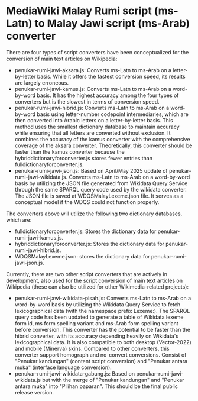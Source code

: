 # MediaWiki Malay Rumi script (ms-Latn) to Malay Jawi script (ms-Arab) converter
There are four types of script converters have been conceptualized for the conversion of main text articles on Wikipedia:
* penukar-rumi-jawi-aksara.js: Converts ms-Latn to ms-Arab on a letter-by-letter basis. While it offers the fastest conversion speed, its results are largely erroneous.
* penukar-rumi-jawi-kamus.js: Converts ms-Latn to ms-Arab on a word-by-word basis. It has the highest accuracy among the four types of converters but is the slowest in terms of conversion speed.
* penukar-rumi-jawi-hibrid.js: Converts ms-Latn to ms-Arab on a word-by-word basis using letter-number codepoint intermediaries, which are then converted into Arabic letters on a letter-by-letter basis. This method uses the smallest dictionary database to maintain accuracy while ensuring that all letters are converted without exclusion. It combines the accuracy of the kamus converter with the comprehensive coverage of the aksara converter. Theoretically, this converter should be faster than the kamus converter because the hybriddictionaryforconverter.js stores fewer entries than fulldictionaryforconverter.js.
* penukar-rumi-jawi-json.js: Based on April/May 2025 update of penukar-rumi-jawi-wikidata.js. Converts ms-Latn to ms-Arab on a word-by-word basis by utilizing the JSON file generated from Wikidata Query Service through the same SPARQL query code used by the wikidata converter. The JSON file is saved at WDQSMalayLexeme.json file. It serves as a conceptual model if the WDQS could not function properly.

The converters above will utilize the following two dictionary databases, which are:
* fulldictionaryforconverter.js: Stores the dictionary data for penukar-rumi-jawi-kamus.js.
* hybriddictionaryforconverter.js: Stores the dictionary data for penukar-rumi-jawi-hibrid.js.
* WDQSMalayLexeme.json: stores the dictionary data for penukar-rumi-jawi-json.js.

Currently, there are two other script converters that are actively in development, also used for the script conversion of main text articles on Wikipedia (these can also be utilized for other Wikimedia-related projects):
* penukar-rumi-jawi-wikidata-pisah.js: Converts ms-Latn to ms-Arab on a word-by-word basis by utilizing the Wikidata Query Service to fetch lexicographical data (with the namespace prefix Lexeme:). The SPARQL query code has been updated to generate a table of Wikidata lexeme form id, ms form spelling variant and ms-Arab form spelling variant before conversion. This converter has the potential to be faster than the hibrid converter, with its accuracy depending heavily on Wikidata's lexicographical data. It is also compatible to both desktop (Vector-2022) and mobile (Minerva) skins. Compared to other converters, this converter support homograph and no-convert conversions. Consist of "Penukar kandungan" (content script conversion) and "Penukar antara muka" (interface language conversion).
* penukar-rumi-jawi-wikidata-gabung.js: Based on penukar-rumi-jawi-wikidata.js but with the merge of "Penukar kandungan" and "Penukar antara muka" into "Pilihan paparan". This should be the final public release version.



